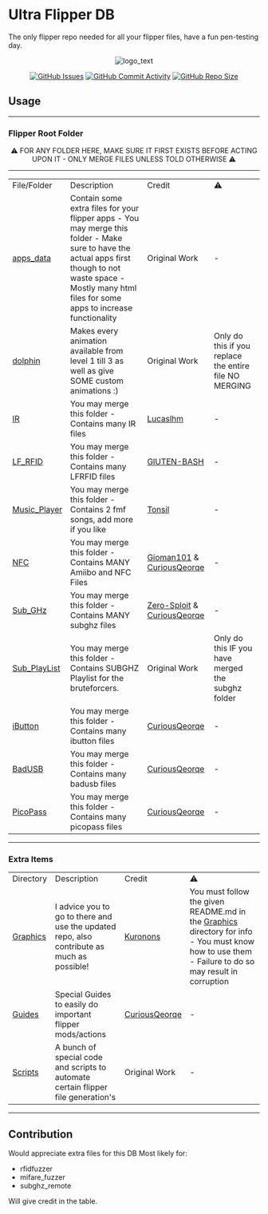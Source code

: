 # Ultra Flipper DB

The only flipper repo needed for all your flipper files, have a fun pen-testing day.

<div align="center">

![logo_text](https://user-images.githubusercontent.com/106865493/172037549-3e7167a0-ceb1-45ee-bd4b-549057f21adb.svg)

</div>

<div align="center">
    <a href="https://github.com/DefinetlyNotAI/Full_Flipper_Database/issues"><img src="https://img.shields.io/github/issues/DefinetlyNotAI/Full_Flipper_Database" alt="GitHub Issues"></a>
    <a href="https://github.com/DefinetlyNotAI/Full_Flipper_Database/graphs/commit-activity"><img src="https://img.shields.io/github/commit-activity/t/DefinetlyNotAI/Full_Flipper_Database" alt="GitHub Commit Activity"></a>
    <a href="https://github.com/DefinetlyNotAI/Full_Flipper_Database"><img src="https://img.shields.io/github/repo-size/DefinetlyNotAI/Full_Flipper_Database" alt="GitHub Repo Size"></a>
</div>

## Usage

---

### Flipper Root Folder

<!-- 
File/Folder must be a local link, Description is mandatory, Credit must be a link to the repo itself with the username as the text, Warning optional text
Use this html code:
    For outside code:
  <tr><td><a href="LOCAL_LINK" target="_blank">FILENAME</a></td><td>DESCRIPTION</td><td><a href="REPO_URL" target="_blank">USERNAME</a></td><td>WARNING_MESSAGE</td></tr>
    Original code:
  <tr><td><a href="LOCAL_LINK" target="_blank">FILENAME</a></td><td>DESCRIPTION</td><td>Original Work</td><td>WARNING_MESSAGE</td></tr>

If Warning message doesnt exist, use `-`
-->

<div align="center">
⚠️ FOR ANY FOLDER HERE, MAKE SURE IT FIRST EXISTS BEFORE ACTING UPON IT - ONLY MERGE FILES UNLESS TOLD OTHERWISE ⚠️
</div>

---

<div align="center">
    <table>
      <tr><td>File/Folder</td><td>Description</td><td>Credit</td><td>⚠️</td></tr>
      <tr><td><a href="Flipper_Root_Folder/apps_data" target="_blank">apps_data</a></td><td>Contain some extra files for your flipper apps - You may merge this folder - Make sure to have the actual apps first though to not waste space - Mostly many html files for some apps to increase functionality</td><td>Original Work</td><td>-</td></tr>
      <tr><td><a href="Flipper_Root_Folder/dolphin" target="_blank">dolphin</a></td><td>Makes every animation available from level 1 till 3 as well as give SOME custom animations :)</td><td>Original Work</td><td>Only do this if you replace the entire file NO MERGING</td></tr>
      <tr><td><a href="Flipper_Root_Folder/infrared" target="_blank">IR</a></td><td>You may merge this folder - Contains many IR files</td><td><a href="https://github.com/Lucaslhm/Flipper-IRDB" target="_blank">Lucaslhm</a></td><td>-</td></tr>
      <tr><td><a href="Flipper_Root_Folder/lfrfid" target="_blank">LF_RFID</a></td><td>You may merge this folder - Contains many LFRFID files</td><td><a href="https://github.com/GlUTEN-BASH/Flipper-Starnew/tree/main/StarRFID" target="_blank">GlUTEN-BASH</a></td><td>-</td></tr>
      <tr><td><a href="Flipper_Root_Folder/music_player" target="_blank">Music_Player</a></td><td>You may merge this folder - Contains 2 fmf songs, add more if you like</td><td><a href="https://github.com/Tonsil/flipper-music-files" target="_blank">Tonsil</a></td><td>-</td></tr>
      <tr><td><a href="Flipper_Root_Folder/nfc" target="_blank">NFC</a></td><td>You may merge this folder - Contains MANY Amiibo and NFC Files</td><td><a href="https://github.com/Gioman101/FlipperAmiibo" target="_blank">Gioman101</a> & <a href="https://github.com/curiousqeorqe/FlipperZeroDB" target="_blank">CuriousQeorqe</a></td><td>-</td></tr>
      <tr><td><a href="Flipper_Root_Folder/subghz" target="_blank">Sub_GHz</a></td><td>You may merge this folder - Contains MANY subghz files</td><td><a href="https://github.com/Zero-Sploit/FlipperZero-Subghz-DB" target="_blank">Zero-Sploit</a> & <a href="https://github.com/curiousqeorqe/FlipperZeroDB" target="_blank">CuriousQeorqe</a></td><td>-</td></tr>
      <tr><td><a href="Flipper_Root_Folder/subplaylist" target="_blank">Sub_PlayList</a></td><td>You may merge this folder - Contains SUBGHZ Playlist for the bruteforcers.</td><td>Original Work</td><td>Only do this IF you have merged the subghz folder</td></tr>
      <tr><td><a href="Flipper_Root_Folder/ibutton" target="_blank">iButton</a></td><td>You may merge this folder - Contains many ibutton files</td><td><a href="https://github.com/curiousqeorqe/FlipperZeroDB" target="_blank">CuriousQeorqe</a></td><td>-</td></tr>
      <tr><td><a href="Flipper_Root_Folder/badusb" target="_blank">BadUSB</a></td><td>You may merge this folder - Contains many badusb files</td><td><a href="https://github.com/curiousqeorqe/FlipperZeroDB" target="_blank">CuriousQeorqe</a></td><td>-</td></tr>
      <tr><td><a href="Flipper_Root_Folder/apps_assets/picopass" target="_blank">PicoPass</a></td><td>You may merge this folder - Contains many picopass files</td><td><a href="https://github.com/curiousqeorqe/FlipperZeroDB" target="_blank">CuriousQeorqe</a></td><td>-</td></tr>
    </table>
</div>

---

### Extra Items

<div align="center">
    <table>
      <tr><td>Directory</td><td>Description</td><td>Credit</td><td>⚠️</td></tr>
      <tr><td><a href="Graphics" target="_blank">Graphics</a></td><td>I advice you to go to there and use the updated repo, also contribute as much as possible!</td><td><a href="https://github.com/Kuronons/FZ_graphics" target="_blank">Kuronons</a></td><td>You must follow the given README.md in the <a href="Graphics" target="_blank">Graphics</a> directory for info - You must know how to use them - Failure to do so may result in corruption</td></tr>
      <tr><td><a href="Extra_Guides" target="_blank">Guides</a></td><td>Special Guides to easily do important flipper mods/actions</td><td><a href="https://github.com/curiousqeorqe/FlipperZeroDB" target="_blank">CuriousQeorqe</a></td><td>-</td></tr>
      <tr><td><a href="Automations_Scripts" target="_blank">Scripts</a></td><td>A bunch of special code and scripts to automate certain flipper file generation's</td><td>Original Work</td><td>-</td></tr>
    </table>
</div>

---

## Contribution

Would appreciate extra files for this DB
Most likely for:
- rfidfuzzer
- mifare_fuzzer
- subghz_remote

Will give credit in the table.
